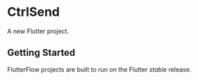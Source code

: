 # CtrlSend

A new Flutter project.

## Getting Started

FlutterFlow projects are built to run on the Flutter _stable_ release.
